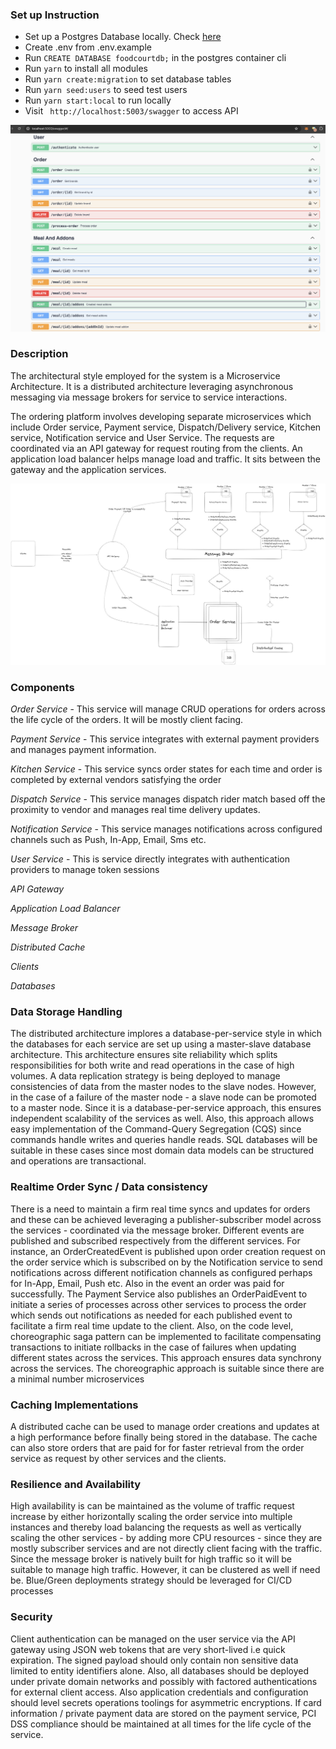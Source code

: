 ### Set up Instruction 
* Set up a Postgres Database locally. Check [here][link]
* Create .env from .env.example
* Run ```CREATE DATABASE foodcourtdb;``` in the postgres container cli 
* Run ``` yarn ``` to install all modules
* Run ``` yarn create:migration ``` to set database tables
* Run ``` yarn seed:users ``` to seed test users
* Run ``` yarn start:local ``` to run locally
* Visit ``` http://localhost:5003/swagger``` to access API

![API](swagger-api.png)






### Description
The architectural style employed for the  system is a Microservice Architecture. It is a distributed architecture leveraging asynchronous messaging via message brokers for service to service interactions. 

The ordering platform involves developing separate microservices which include Order service, Payment service, Dispatch/Delivery service, Kitchen service,  Notification service and User Service. The requests are coordinated via an API gateway for request routing from the clients. An application load balancer helps manage load and traffic. It sits between the gateway and the application services.


![Architectural Diagram](foodcourt-sys-diagram.jpeg)

### Components

*Order Service* - This service will manage CRUD operations for orders across the life cycle of the orders. It will be mostly client facing.

*Payment Service* - This service integrates with external payment providers and manages payment information. 

*Kitchen Service* - This service syncs order states for each time and order is completed by external vendors satisfying the order

*Dispatch Service* -  This service manages dispatch rider match based off the proximity to vendor and manages real time delivery updates.

*Notification Service* - This service manages notifications across configured channels such as Push, In-App, Email, Sms etc.

*User Service* - This is service directly integrates with authentication providers to manage token sessions

*API Gateway*

*Application Load Balancer*

*Message Broker*

*Distributed Cache*

*Clients*

*Databases*

 
### Data Storage Handling
 The distributed architecture implores  a database-per-service style in which the databases for each service are set up using a master-slave database architecture. This architecture ensures site reliability which splits responsibilities for both write and read operations in the case of high volumes. A data replication strategy is being deployed to manage consistencies of data from the master nodes to the slave nodes. However, in the case of a failure of the master node - a slave node can be promoted to a master node. Since it is a database-per-service approach, this ensures independent scalability of the services as well. Also, this approach allows easy implementation of the Command-Query Segregation (CQS) since commands handle writes and queries handle reads. SQL databases will be suitable in these cases since most domain data models can be structured and operations are transactional.


### Realtime Order Sync / Data consistency
There is a need to maintain a firm real time syncs and updates for orders and these can be achieved leveraging a publisher-subscriber model across the services - coordinated via the message broker.  Different events are published and subscribed respectively from the different services. For instance, an OrderCreatedEvent is published upon order creation request on the order service which is subscribed on by the Notification service to send notifications across different notification channels as configured perhaps for In-App, Email, Push etc. Also in the event an order was paid for successfully. The Payment Service also publishes an OrderPaidEvent to initiate a series of processes across other services to process the order which sends out notifications as needed for each published event to facilitate a firm real time update to the client. Also, on the code level, choreographic saga pattern can be implemented to facilitate compensating transactions to initiate rollbacks in the case of failures when updating different states across the services. This approach ensures data synchrony across the services. The choreographic approach is suitable since there are a minimal number microservices 


### Caching Implementations
A distributed cache can be used to manage order creations and updates at a high performance before finally being stored in the database. The cache can also store orders that are paid for for faster retrieval from the order service as request by other services and the clients. 

### Resilience and Availability
 High availability is can be maintained as the volume of traffic request increase by either horizontally scaling the order service into multiple instances and thereby load balancing the requests as well as vertically scaling the other services - by adding more CPU resources - since they are mostly subscriber services and are not directly client facing with the traffic. Since the message broker is natively built for high traffic so it will be suitable to manage high traffic. However, it can be clustered as well if need be. Blue/Green deployments strategy should be leveraged for CI/CD processes

### Security
Client authentication can be managed on the user service via the API gateway using JSON web tokens that are very short-lived i.e quick expiration. The signed payload should only contain non sensitive data limited to entity identifiers alone. Also, all databases should be deployed under private domain networks and possibly with factored authentications for external client access. Also application credentials and configuration should level secrets operations toolings for asymmetric encryptions. If card information / private payment data are stored on the payment service, PCI DSS compliance should be maintained at all times for the life cycle of the service.

[link]:https://github.com/rubixnuggets-technologies/Identity-v2
